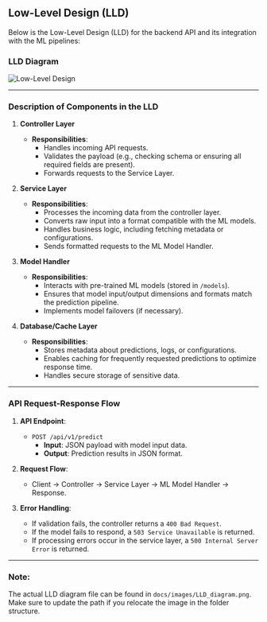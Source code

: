 ## Low-Level Design (LLD)

Below is the Low-Level Design (LLD) for the backend API and its integration with the ML pipelines:

### LLD Diagram
![Low-Level Design](./docs/images/LLD_diagram.png)

---

### Description of Components in the LLD

1. **Controller Layer**  
   - **Responsibilities**:  
     - Handles incoming API requests.  
     - Validates the payload (e.g., checking schema or ensuring all required fields are present).  
     - Forwards requests to the Service Layer.

2. **Service Layer**  
   - **Responsibilities**:  
     - Processes the incoming data from the controller layer.  
     - Converts raw input into a format compatible with the ML models.  
     - Handles business logic, including fetching metadata or configurations.  
     - Sends formatted requests to the ML Model Handler.

3. **Model Handler**  
   - **Responsibilities**:  
     - Interacts with pre-trained ML models (stored in `/models`).  
     - Ensures that model input/output dimensions and formats match the prediction pipeline.  
     - Implements model failovers (if necessary).

4. **Database/Cache Layer**  
   - **Responsibilities**:  
     - Stores metadata about predictions, logs, or configurations.  
     - Enables caching for frequently requested predictions to optimize response time.  
     - Handles secure storage of sensitive data.

---

### API Request-Response Flow

1. **API Endpoint**:  
   - `POST /api/v1/predict`  
     - **Input**: JSON payload with model input data.  
     - **Output**: Prediction results in JSON format.

2. **Request Flow**:  
   - Client → Controller → Service Layer → ML Model Handler → Response.

3. **Error Handling**:  
   - If validation fails, the controller returns a `400 Bad Request`.  
   - If the model fails to respond, a `503 Service Unavailable` is returned.  
   - If processing errors occur in the service layer, a `500 Internal Server Error` is returned.

---

### Note: 
The actual LLD diagram file can be found in `docs/images/LLD_diagram.png`. Make sure to update the path if you relocate the image in the folder structure.
